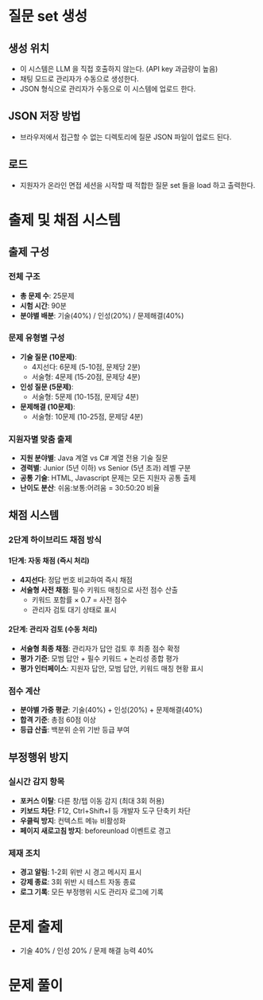 # 질문 set 생성

## 생성 위치

* 이 시스템은 LLM 을 직접 호출하지 않는다. (API key 과금량이 높음)
* 채팅 모드로 관리자가 수동으로 생성한다.
* JSON 형식으로 관리자가 수동으로 이 시스템에 업로드 한다.

## JSON 저장 방법

* 브라우저에서 접근할 수 없는 디렉토리에 질문 JSON 파일이 업로드 된다.

## 로드

* 지원자가 온라인 면접 세션을 시작할 때 적합한 질문 set 들을 load 하고 출력한다.

# 출제 및 채점 시스템

## 출제 구성

### 전체 구조
* **총 문제 수**: 25문제
* **시험 시간**: 90분
* **분야별 배분**: 기술(40%) / 인성(20%) / 문제해결(40%)

### 문제 유형별 구성
* **기술 질문 (10문제)**:
  - 4지선다: 6문제 (5-10점, 문제당 2분)
  - 서술형: 4문제 (15-20점, 문제당 4분)
* **인성 질문 (5문제)**:
  - 서술형: 5문제 (10-15점, 문제당 4분)
* **문제해결 (10문제)**:
  - 서술형: 10문제 (10-25점, 문제당 4분)

### 지원자별 맞춤 출제
* **지원 분야별**: Java 계열 vs C# 계열 전용 기술 질문
* **경력별**: Junior (5년 이하) vs Senior (5년 초과) 레벨 구분
* **공통 기술**: HTML, Javascript 문제는 모든 지원자 공통 출제
* **난이도 분산**: 쉬움:보통:어려움 = 30:50:20 비율

## 채점 시스템

### 2단계 하이브리드 채점 방식

#### 1단계: 자동 채점 (즉시 처리)
* **4지선다**: 정답 번호 비교하여 즉시 채점
* **서술형 사전 채점**: 필수 키워드 매칭으로 사전 점수 산출
  - 키워드 포함률 × 0.7 = 사전 점수
  - 관리자 검토 대기 상태로 표시

#### 2단계: 관리자 검토 (수동 처리)
* **서술형 최종 채점**: 관리자가 답안 검토 후 최종 점수 확정
* **평가 기준**: 모범 답안 + 필수 키워드 + 논리성 종합 평가
* **평가 인터페이스**: 지원자 답안, 모범 답안, 키워드 매칭 현황 표시

### 점수 계산
* **분야별 가중 평균**: 기술(40%) + 인성(20%) + 문제해결(40%)
* **합격 기준**: 총점 60점 이상
* **등급 산출**: 백분위 순위 기반 등급 부여

## 부정행위 방지

### 실시간 감지 항목
* **포커스 이탈**: 다른 창/탭 이동 감지 (최대 3회 허용)
* **키보드 차단**: F12, Ctrl+Shift+I 등 개발자 도구 단축키 차단
* **우클릭 방지**: 컨텍스트 메뉴 비활성화
* **페이지 새로고침 방지**: beforeunload 이벤트로 경고

### 제재 조치
* **경고 알림**: 1-2회 위반 시 경고 메시지 표시
* **강제 종료**: 3회 위반 시 테스트 자동 종료
* **로그 기록**: 모든 부정행위 시도 관리자 로그에 기록

# 문제 출제

* 기술 40% / 인성 20% / 문제 해결 능력 40%

# 문제 풀이

# 